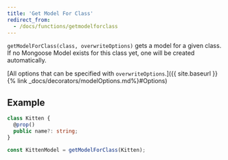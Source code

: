 ```yaml
---
title: 'Get Model For Class'
redirect_from:
  - /docs/functions/getmodelforclass
---
```


`getModelForClass(class, overwriteOptions)` gets a model for a given class. If no Mongoose Model exists for this class yet, one will be
created automatically.

[All options that can be specified with `overwriteOptions`.]({{ site.baseurl }}{% link _docs/decorators/modelOptions.md%}#Options)

## Example

```ts
class Kitten {
  @prop()
  public name?: string;
}

const KittenModel = getModelForClass(Kitten);
```
